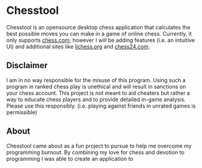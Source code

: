 # Chesstool
Chesstool is an opensource desktop chess application that calculates the best possible moves you can make in a game of online chess. Currently, it only supports [chess.com](https://chess.com/); however I will be adding features (i.e. an intuitive UI) and additional sites like [lichess.org](https://lichess.org/) and [chess24.com](https://chess24.com/).

## Disclaimer
I am in no way responsible for the misuse of this program. Using such a program in ranked chess play is unethical and will result in sanctions on your chess account. This project is not meant to aid cheaters but rather a way to educate chess players and to provide detailed in-game analysis. Please use this responsibly. (i.e. playing against friends in unrated games is permissible)

## About
Chesstool came about as a fun project to pursue to help me overcome my programming burnout. By combining my love for chess and devotion to programming I was able to create an application to 